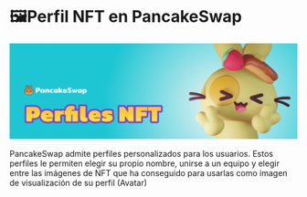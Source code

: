 # 🖼Perfil NFT en PancakeSwap

![](../.gitbook/assets/perfiles.png)

PancakeSwap admite perfiles personalizados para los usuarios. Estos perfiles le permiten elegir su propio nombre, unirse a un equipo y elegir entre las imágenes de NFT que ha conseguido para usarlas como imagen de visualización de su perfil \(Avatar\)

